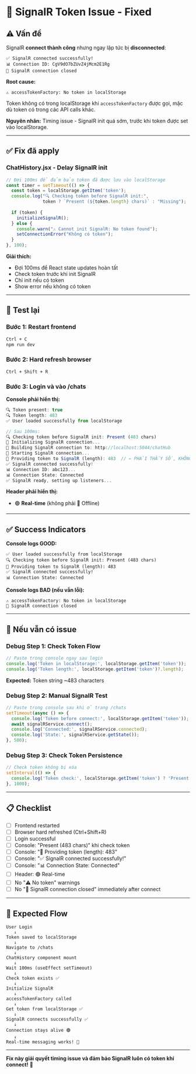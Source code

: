 # 🔧 SignalR Token Issue - Fixed

## ⚠️ Vấn đề

SignalR **connect thành công** nhưng ngay lập tức bị **disconnected**:

```
✅ SignalR connected successfully!
📊 Connection ID: CgV9dO7bZUvZ4jMcm2E1Rg
🔴 SignalR connection closed
```

**Root cause:**
```
⚠️ accessTokenFactory: No token in localStorage
```

Token không có trong localStorage khi `accessTokenFactory` được gọi, mặc dù token có trong các API calls khác.

**Nguyên nhân:** Timing issue - SignalR init quá sớm, trước khi token được set vào localStorage.

---

## ✅ Fix đã apply

### ChatHistory.jsx - Delay SignalR init

```javascript
// Đợi 100ms để đảm bảo token đã được lưu vào localStorage
const timer = setTimeout(() => {
  const token = localStorage.getItem('token');
  console.log("🔍 Checking token before SignalR init:", 
              token ? `Present (${token.length} chars)` : "Missing");
  
  if (token) {
    initializeSignalR();
  } else {
    console.warn("⚠️ Cannot init SignalR: No token found");
    setConnectionError("Không có token");
  }
}, 100);
```

**Giải thích:**
- Đợi 100ms để React state updates hoàn tất
- Check token trước khi init SignalR
- Chỉ init nếu có token
- Show error nếu không có token

---

## 🧪 Test lại

### Bước 1: Restart frontend

```bash
Ctrl + C
npm run dev
```

### Bước 2: Hard refresh browser

```
Ctrl + Shift + R
```

### Bước 3: Login và vào /chats

**Console phải hiển thị:**

```javascript
🔍 Token present: true
🔍 Token length: 483
✅ User loaded successfully from localStorage

// Sau 100ms:
🔍 Checking token before SignalR init: Present (483 chars)
🔌 Initializing SignalR connection...
🔗 Building SignalR connection to: http://localhost:5044/chatHub
🚀 Starting SignalR connection...
🎫 Providing token to SignalR (length): 483  // ← PHẢI THẤY SỐ, KHÔNG PHẢI WARNING
✅ SignalR connected successfully!
📊 Connection ID: abc123...
📊 Connection State: Connected
✅ SignalR ready, setting up listeners...
```

**Header phải hiển thị:**
- 🟢 **Real-time** (không phải 🔴 Offline)

---

## ✅ Success Indicators

**Console logs GOOD:**
```
✅ User loaded successfully from localStorage
🔍 Checking token before SignalR init: Present (483 chars)
🎫 Providing token to SignalR (length): 483
✅ SignalR connected successfully!
📊 Connection State: Connected
```

**Console logs BAD (nếu vẫn lỗi):**
```
⚠️ accessTokenFactory: No token in localStorage
🔴 SignalR connection closed
```

---

## 🐛 Nếu vẫn có issue

### Debug Step 1: Check Token Flow

```javascript
// Paste trong console ngay sau login
console.log('Token in localStorage:', localStorage.getItem('token'));
console.log('Token length:', localStorage.getItem('token')?.length);
```

**Expected:** Token string ~483 characters

### Debug Step 2: Manual SignalR Test

```javascript
// Paste trong console sau khi ở trang /chats
setTimeout(async () => {
  console.log('Token before connect:', localStorage.getItem('token'));
  await signalRService.connect();
  console.log('Connected:', signalRService.connected);
  console.log('State:', signalRService.getState());
}, 500);
```

### Debug Step 3: Check Token Persistence

```javascript
// Check token không bị xóa
setInterval(() => {
  console.log('Token check:', localStorage.getItem('token') ? 'Present' : 'Missing');
}, 1000);
```

---

## 📋 Checklist

- [ ] Frontend restarted
- [ ] Browser hard refreshed (Ctrl+Shift+R)
- [ ] Login successful
- [ ] Console: "Present (483 chars)" khi check token
- [ ] Console: "🎫 Providing token (length): 483"
- [ ] Console: "✅ SignalR connected successfully!"
- [ ] Console: "📊 Connection State: Connected"
- [ ] Header: 🟢 Real-time
- [ ] No "⚠️ No token" warnings
- [ ] No "🔴 SignalR connection closed" immediately after connect

---

## 🎯 Expected Flow

```mermaid
User Login
   ↓
Token saved to localStorage
   ↓
Navigate to /chats
   ↓
ChatHistory component mount
   ↓
Wait 100ms (useEffect setTimeout)
   ↓
Check token exists ✅
   ↓
Initialize SignalR
   ↓
accessTokenFactory called
   ↓
Get token from localStorage ✅
   ↓
SignalR connects successfully ✅
   ↓
Connection stays alive 🟢
   ↓
Real-time messaging works! 🎉
```

---

**Fix này giải quyết timing issue và đảm bảo SignalR luôn có token khi connect!** 🚀

